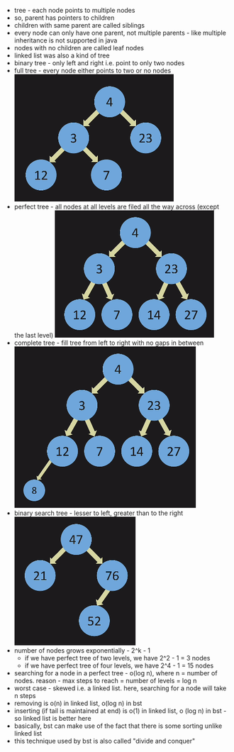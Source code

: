- tree - each node points to multiple nodes
- so, parent has pointers to children
- children with same parent are called siblings
- every node can only have one parent, not multiple parents - like multiple inheritance is not supported in java
- nodes with no children are called leaf nodes
- linked list was also a kind of tree
- binary tree - only left and right i.e. point to only two nodes
- full tree - every node either points to two or no nodes
  ![full tree](full-tree.png)
- perfect tree - all nodes at all levels are filed all the way across (except the last level)
  ![perfect tree](perfect-tree.png)
- complete tree - fill tree from left to right with no gaps in between
  ![complete tree](complete-tree.png)
- binary search tree - lesser to left, greater than to the right
  ![bst](bst.png)
- number of nodes grows exponentially - 2^k - 1
  - if we have perfect tree of two levels, we have 2^2 - 1 = 3 nodes
  - if we have perfect tree of four levels, we have 2^4 - 1 = 15 nodes
- searching for a node in a perfect tree - o(log n), where n = number of nodes. reason - max steps to reach = number of levels = log n
- worst case - skewed i.e. a linked list. here, searching for a node will take n steps
- removing is o(n) in linked list, o(log n) in bst
- inserting (if tail is maintained at end) is o(1) in linked list, o (log n) in bst - so linked list is better here
- basically, bst can make use of the fact that there is some sorting unlike linked list
- this technique used by bst is also called "divide and conquer"

